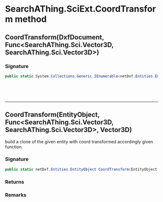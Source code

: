 # SearchAThing.SciExt.CoordTransform method
## CoordTransform(DxfDocument, Func<SearchAThing.Sci.Vector3D, SearchAThing.Sci.Vector3D>)
### Signature
```csharp
public static System.Collections.Generic.IEnumerable<netDxf.Entities.EntityObject> CoordTransform(DxfDocument dxf, Func<SearchAThing.Sci.Vector3D, SearchAThing.Sci.Vector3D> transform)
```

<p>&nbsp;</p>
<p>&nbsp;</p>
<hr/>

## CoordTransform(EntityObject, Func<SearchAThing.Sci.Vector3D, SearchAThing.Sci.Vector3D>, Vector3D)
build a clone of the given entity with coord transformed accordingly given function.

### Signature
```csharp
public static netDxf.Entities.EntityObject CoordTransform(EntityObject eo, Func<SearchAThing.Sci.Vector3D, SearchAThing.Sci.Vector3D> transform, Vector3D origin = null)
```
### Returns

### Remarks

